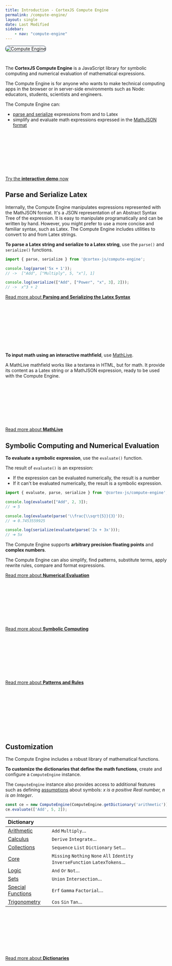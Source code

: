 ```yaml
---
title: Introduction - CortexJS Compute Engine
permalink: /compute-engine/
layout: single
date: Last Modified
sidebar:
    - nav: "compute-engine"
---
```


<img alt="Compute Engine" src='/assets/Compute-Engine-2.png' style='margin-bottom:2em; border-radius:8px; border:1px solid #203346'>

The **CortexJS Compute Engine** is a JavaScript library for symbolic
computing and numerical evaluation of mathematical expressions.

The Compute Engine is for anyone who wants to make technical computing apps 
in the browser or in server-side environments such as Node: educators, students, scientists and engineers.


The Compute Engine can:
- <a href="/compute-engine/guides/latex-syntax/">parse and serialize</a> expressions from and to Latex
- simplify and evaluate math expressions expressed in the <a href ="/math-json/">MathJSON format</a>

<div class='read-more'><a href="/compute-engine/demo/">Try the <strong>interactive demo</strong> now<svg class="svg-chevron" ><use xlink:href="#svg-chevron"></use></svg></a></div>

## Parse and Serialize Latex

Internally, the Compute Engine manipulates expressions represented with the MathJSON format. It's a JSON representation of an Abstract Syntax Tree
of the expression. It is easy to manipulate programatically and can be
written by hand. However, you might prefer to use a more concise and
familiar syntax, such as Latex. The Compute Engine includes utilities
to convert to and from Latex strings.

**To parse a Latex string and serialize to a Latex string**, use the `parse()` and `serialize()` 
functions.

```js
import { parse, serialize } from '@cortex-js/compute-engine';

console.log(parse('5x + 1'));
// ->  ["Add", ["Multiply", 5, "x"], 1]

console.log(serialize(["Add", ["Power", "x", 3], 2]));
// ->  x^3 + 2

```

<div class='read-more'><a href="/compute-engine/guides/latex-syntax/">Read more about <strong>Parsing and Serializing the Latex Syntax</strong><svg class="svg-chevron" ><use xlink:href="#svg-chevron"></use></svg></a></div>

**To input math using an interactive mathfield**, use [MathLive](/mathlive/).

A MathLive mathfield works like a textarea in HTML, but for math. It provide 
its content as a Latex string or a MathJSON expression, ready to be used with the Compute Engine.

<div class='read-more'><a href="/mathlive/">Read more about <strong>MathLive</strong><svg class="svg-chevron" ><use xlink:href="#svg-chevron"></use></svg></a></div>



## Symbolic Computing and Numerical Evaluation

**To evaluate a symbolic expression**, use the `evaluate()` function.

The result of `evaluate()` is an expression:

- If the expression can be evaluated numerically, the result is a number
- If it can't be evaluated numerically, the result is a symbolic expression.

```js
import { evaluate, parse, serialize } from '@cortex-js/compute-engine';

console.log(evaluate(["Add", 2, 3]);
// ➔ 5

console.log(evaluate(parse('\\frac{\\sqrt{5}}{3}'));
// ➔ 0.7453559925

console.log(serialize(evaluate(parse('2x + 3x')));
// ➔ 5x
```

The Compute Engine supports **arbitrary precision floating points** and **complex
numbers**.

The Compute Engine can also simplify, find patterns, substitute terms, apply rewrite rules,
compare and format expressions.


<div class='read-more'><a href="/compute-engine/guides/numerical-evaluation/">Read more about <strong>Numerical Evaluation</strong><svg class="svg-chevron" ><use xlink:href="#svg-chevron"></use></svg></a></div>


<div class='read-more'><a href="/compute-engine/guides/symbolic-computing/">Read more about <strong>Symbolic Computing</strong><svg class="svg-chevron" ><use xlink:href="#svg-chevron"></use></svg></a></div>

<div class='read-more'><a href="/compute-engine/guides/patterns-and-rules/">Read more about <strong>Patterns and Rules</strong><svg class="svg-chevron" ><use xlink:href="#svg-chevron"></use></svg></a></div>



## Customization

The Compute Engine includes a robust library of mathematical functions. 

**To customize the dictionaries that define the math functions**, create and configure a `ComputeEngine` instance.

The `ComputeEngine` instance also provides access to additional features
such as defining [assumptions](/compute-engine/guides/assumptions/) about 
symbols: _x is a positive Real number, n is an Integer_.

```js
const ce = new ComputeEngine(ComputeEngine.getDictionary('arithmetic'));
ce.evaluate(['Add', 5, 2]);
```

<div class=symbols-table>

| Dictionary |  |
|:---|:---|
| [Arithmetic](/compute-engine/reference/arithmetic/) | `Add` `Multiply`...|
| [Calculus](/compute-engine/reference/calculus/) | `Derive` `Integrate`...|
| [Collections](/compute-engine/reference/collections/)| `Sequence` `List` `Dictionary` `Set`... |
| [Core](/compute-engine/reference/core/) | `Missing` `Nothing` `None` `All`  `Identity` `InverseFunction` `LatexTokens`... |
| [Logic](/compute-engine/reference/logic/) |`And` `Or` `Not`...|
| [Sets](/compute-engine/reference/sets/) | `Union` `Intersection`...|
| [Special Functions](/compute-engine/reference/special-functions/) | `Erf` `Gamma` `Factorial`...|
| [Trigonometry](/compute-engine/reference/trigonometry/)  | `Cos` `Sin` `Tan`...| 

</div>

<div class='read-more'><a href="/compute-engine/guide/dictionaries/">Read more about <strong>Dictionaries</strong><svg class="svg-chevron" ><use xlink:href="#svg-chevron"></use></svg></a></div>
